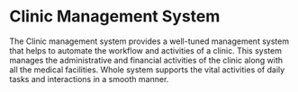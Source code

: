 # Clinic Management System

The Clinic management system provides a well-tuned management system that helps to automate the workflow and activities of a clinic. 
This system manages the administrative and financial activities of the clinic along with all the medical facilities. 
Whole system supports the vital activities of daily tasks and interactions in a smooth manner.
